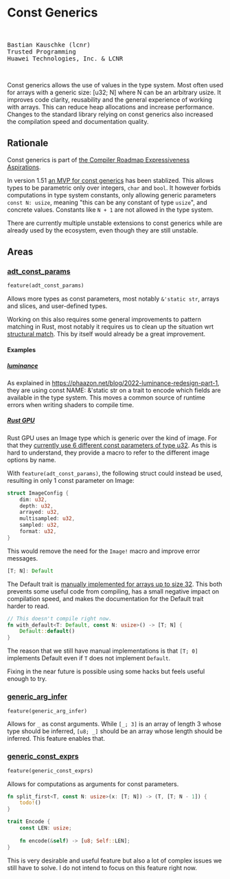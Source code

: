 # Const Generics 
<br/>
<pre>
Bastian Kauschke (lcnr)
Trusted Programming
Huawei Technologies, Inc. & LCNR
</pre>
<br/>

Const generics allows the use of values in the type system. Most often used for arrays with a generic size: [u32; N] where N can be an arbitrary usize. It improves code clarity, reusability and the general experience of working with arrays. This can reduce heap allocations and increase performance. Changes to the standard library relying on const generics also increased the compilation speed and documentation quality.

## Rationale
Const generics is part of [the Compiler Roadmap Expressiveness Aspirations](https://blog.rust-lang.org/inside-rust/2022/02/22/compiler-team-ambitions-2022.html#expressiveness-aspirations--).

In version 1.51 [an MVP for const generics](https://github.com/rust-lang/rust/pull/79135) has been stablized. This allows types to be parametric only over integers, `char` and `bool`. It however forbids computations in type system constants, only allowing generic parameters `const N: usize`, meaning "this can be any constant of type `usize`", and concrete values. Constants like `N + 1` are not allowed in the type system.

There are currently multiple unstable extensions to const generics while are already used by the ecosystem, even though they are still unstable.

## Areas

### [adt_const_params](https://github.com/rust-lang/rust/issues/95174)
```rust
feature(adt_const_params)
```
Allows more types as const parameters, most notably `&'static str`, arrays and slices, and user-defined types.

Working on this also requires some general improvements to pattern matching in Rust, most notably it requires us to clean up the situation wrt [structural match](https://github.com/rust-lang/rust/issues/74446). This by itself would already be a great improvement.

#### Examples
##### [luminance](https://crates.io/crates/luminance)
As explained in https://phaazon.net/blog/2022-luminance-redesign-part-1, they are using const NAME: &'static str on a trait to encode which fields are available in the type system. This moves a common source of runtime errors when writing shaders to compile time.

##### [Rust GPU](https://github.com/EmbarkStudios/rust-gpu)
Rust GPU uses an Image type which is generic over the kind of image. For that they [currently use 6 different const parameters of type u32](https://github.com/EmbarkStudios/rust-gpu/blob/a9a233eb80f6d5d512130f8c12469a1a74f58c65/crates/spirv-std/src/image.rs#L89-L108). As this is hard to understand, they provide a macro to refer to the different image options by name.

With `feature(adt_const_params)`, the following struct could instead be used, resulting in only 1 const parameter on Image:
```rust
struct ImageConfig {
    dim: u32,
    depth: u32,
    arrayed: u32,
    multisampled: u32,
    sampled: u32,
    format: u32,
}
```
This would remove the need for the `Image!` macro and improve error messages.

```rust
[T; N]: Default
```
The Default trait is [manually implemented for arrays up to size 32](https://github.com/rust-lang/rust/blob/ccb5595df2ed412eda6444edc7eaf06f709fa79d/library/core/src/array/mod.rs#L382-L405). This both prevents some useful code from compiling, has a small negative impact on compilation speed, and makes the documentation for the Default trait harder to read.

```rust
// This doesn't compile right now.
fn with_default<T: Default, const N: usize>() -> [T; N] {
    Default::default()
}
```
The reason that we still have manual implementations is that `[T; 0]` implements Default even if `T` does not implement `Default`.

Fixing in the near future is possible using some hacks but feels useful enough to try.

### [generic_arg_infer](https://github.com/rust-lang/rust/issues/85077)

```rust
feature(generic_arg_infer)
```
Allows for `_` as const arguments. While `[_; 3]` is an array of length 3 whose type should be inferred, `[u8; _]` should be an array whose length should be inferred. This feature enables that.

### [generic_const_exprs](https://github.com/rust-lang/rust/issues/76560)
```rust
feature(generic_const_exprs)
```
Allows for computations as arguments for const parameters.

```rust
fn split_first<T, const N: usize>(x: [T; N]) -> (T, [T; N - 1]) {
    todo!()
}

trait Encode {
    const LEN: usize;
    
    fn encode(&self) -> [u8; Self::LEN];
}
```
This is very desirable and useful feature but also a lot of complex issues we still have to solve. I do not intend to focus on this feature right now.
